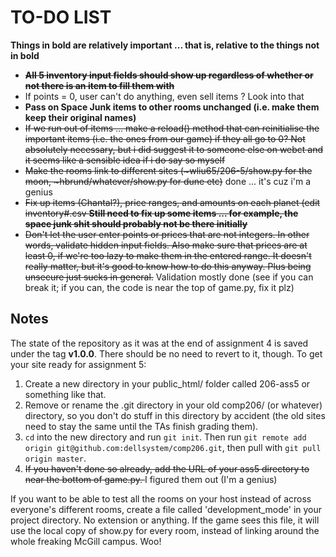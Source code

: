 TO-DO LIST
==========

**Things in bold are relatively important ... that is, relative to the things not in bold**

*   <del>**All 5 inventory input fields should show up regardless of whether or not there is an item to fill them with**</del>
*   If points = 0, user can't do anything, even sell items ? Look into that
*   **Pass on Space Junk items to other rooms unchanged (i.e. make them keep their original names)**
*   <del>If we run out of items ... make a reload() method that can reinitialise the important items (i.e. the ones from our game) if they all go to 0? Not absolutely necessary, but i did suggest it to someone else on webct and it seems like a sensible idea if i do say so myself</del>
*   <del>Make the rooms link to different sites (~wliu65/206-5/show.py for the moon, ~hbrund/whatever/show.py for dune etc)</del> done ... it's cuz i'm a genius
*  <del> Fix up items (Chantal?), price ranges, and amounts on each planet (edit inventory#.csv  **Still need to fix up some items ... for example, the space junk shit should probably not be there initially**</del>
*   <del>Don't let the user enter points or prices that are not integers. In other words, validate hidden input fields. Also make sure that prices are at least 0, if we're too lazy to make them in the entered range. It doesn't really matter, but it's good to know how to do this anyway. Plus being unsecure just sucks in general.</del> Validation mostly done (see if you can break it; if you can, the code is near the top of game.py, fix it plz)

Notes
-----

The state of the repository as it was at the end of assignment 4 is saved under the tag **v1.0.0**. There should be no need to revert to it, though. To get your site ready for assignment 5:

1.  Create a new directory in your public_html/ folder called 206-ass5 or something like that.
2.  Remove or rename the .git directory in your old comp206/ (or whatever) directory, so you don't do stuff in this directory by accident (the old sites need to stay the same until the TAs finish grading them).
3.  `cd` into the new directory and run `git init`. Then run `git remote add origin git@github.com:dellsystem/comp206.git`, then pull with `git pull origin master`.
4.  <del>If you haven't done so already, add the URL of your ass5 directory to near the bottom of game.py. </del> I figured them out (I'm a genius)

If you want to be able to test all the rooms on your host instead of across everyone's different rooms, create a file called 'development_mode' in your project directory. No extension or anything. If the game sees this file, it will use the local copy of show.py for every room, instead of linking around the whole freaking McGill campus. Woo!
